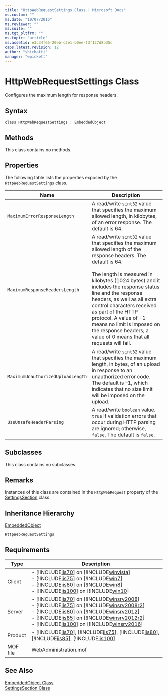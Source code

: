 ```yaml
---
title: "HttpWebRequestSettings Class | Microsoft Docs"
ms.custom: ""
ms.date: "10/07/2016"
ms.reviewer: ""
ms.suite: ""
ms.tgt_pltfrm: ""
ms.topic: "article"
ms.assetid: e3c34f66-20eb-c2e1-b0ee-f3f127d8b35c
caps.latest.revision: 12
author: "shirhatti"
manager: "wpickett"
---
```

# HttpWebRequestSettings Class
Configures the maximum length for response headers.  
  
## Syntax  
  
```vbs  
class HttpWebRequestSettings : EmbeddedObject  
```  
  
## Methods  
 This class contains no methods.  
  
## Properties  
 The following table lists the properties exposed by the `HttpWebRequestSettings` class.  
  
|Name|Description|  
|----------|-----------------|  
|`MaximumErrorResponseLength`|A read/write `sint32` value that specifies the maximum allowed length, in kilobytes, of an error response. The default is 64.|  
|`MaximumResponseHeadersLength`|A read/write `sint32` value that specifies the maximum allowed length of the response headers. The default is 64.<br /><br /> The length is measured in kilobytes (1024 bytes) and it includes the response status line and the response headers, as well as all extra control characters received as part of the HTTP protocol. A value of -1 means no limit is imposed on the response headers; a value of 0 means that all requests will fail.|  
|`MaximumUnauthorizedUploadLength`|A read/write `sint32` value that specifies the maximum length, in bytes, of an upload in response to an unauthorized error code. The default is –1, which indicates that no size limit will be imposed on the upload.|  
|`UseUnsafeHeaderParsing`|A read/write `boolean` value. `true` if validation errors that occur during HTTP parsing are ignored; otherwise, `false`. The default is `false`.|  
  
## Subclasses  
 This class contains no subclasses.  
  
## Remarks  
 Instances of this class are contained in the `HttpWebRequest` property of the [SettingsSection](../wmi-provider/settingssection-class.md) class.  
  
## Inheritance Hierarchy  
 [EmbeddedObject](../wmi-provider/embeddedobject-class.md)  
  
 `HttpWebRequestSettings`  
  
## Requirements  
  
|Type|Description|  
|----------|-----------------|  
|Client|-   [!INCLUDE[iis70](../wmi-provider/includes/iis70-md.md)] on [!INCLUDE[winvista](../wmi-provider/includes/winvista-md.md)]<br />-   [!INCLUDE[iis75](../wmi-provider/includes/iis75-md.md)] on [!INCLUDE[win7](../wmi-provider/includes/win7-md.md)]<br />-   [!INCLUDE[iis80](../wmi-provider/includes/iis80-md.md)] on [!INCLUDE[win8](../wmi-provider/includes/win8-md.md)]<br />-   [!INCLUDE[iis100](../wmi-provider/includes/iis100-md.md)] on [!INCLUDE[win10](../wmi-provider/includes/win10-md.md)]|  
|Server|-   [!INCLUDE[iis70](../wmi-provider/includes/iis70-md.md)] on [!INCLUDE[winsrv2008](../wmi-provider/includes/winsrv2008-md.md)]<br />-   [!INCLUDE[iis75](../wmi-provider/includes/iis75-md.md)] on [!INCLUDE[winsrv2008r2](../wmi-provider/includes/winsrv2008r2-md.md)]<br />-   [!INCLUDE[iis80](../wmi-provider/includes/iis80-md.md)] on [!INCLUDE[winsrv2012](../wmi-provider/includes/winsrv2012-md.md)]<br />-   [!INCLUDE[iis85](../wmi-provider/includes/iis85-md.md)] on [!INCLUDE[winsrv2012r2](../wmi-provider/includes/winsrv2012r2-md.md)]<br />-   [!INCLUDE[iis100](../wmi-provider/includes/iis100-md.md)] on [!INCLUDE[winsrv2016](../wmi-provider/includes/winsrv2016-md.md)]|  
|Product|-   [!INCLUDE[iis70](../wmi-provider/includes/iis70-md.md)], [!INCLUDE[iis75](../wmi-provider/includes/iis75-md.md)], [!INCLUDE[iis80](../wmi-provider/includes/iis80-md.md)], [!INCLUDE[iis85](../wmi-provider/includes/iis85-md.md)], [!INCLUDE[iis100](../wmi-provider/includes/iis100-md.md)]|  
|MOF file|WebAdministration.mof|  
  
## See Also  
 [EmbeddedObject Class](../wmi-provider/embeddedobject-class.md)   
 [SettingsSection Class](../wmi-provider/settingssection-class.md)